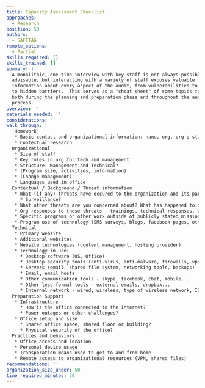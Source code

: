 ```yaml
---
title: Capacity Assessment Checklist
approaches:
  - Research
position: 50
authors:
  - SAFETAG
remote_options:
  - Partial
skills_required: []
skills_trained: []
summary: |
  A monolithic, one-time interview with key staff is not always possible or
  advisable, but interacting with a variety of staff exposes valuable
  information about every aspect of the audit, from vulnerabilities to capacity
  to hidden barriers.  This serves as a "cheat sheet" of some topics to explore
  both during the planning and preparation phase and throughout the audit
  process.
overview: ''
materials_needed: ''
considerations: ''
walk_through: |
  'Homework'
   * Basic contact and organizational information: name, org, org's stated mission
   * Contextual research
  Organizational
   * Size of staff
   * Key roles in org for tech and management
   * Structure: Management and Technical?
   * (Program size, activities, information)
   * (Change management)
   * Languages used in office
  Contextual / Background / Threat information
   * What (if any) threats have occured to the organization and its partners? (digital, physical)
     * Surveillance?
   * What other threats are you concerned about? What has happened to other organizations in the space?
   * Org responses to these threats - trainings, technical responses, organization process/change successes?
   * Specific programs or other work outside of publicly stated mission that are high-risk
   * Program use of technology (SMS surveys, blogs, facebook pages, other websites, media recording and broadcast ...?)
  Technical
   * Primary website
   * Additional websites
   * Website technologies (content management, hosting provider)
   * Technology in use:
     * Desktop software (OS, Office)
     * Desktop security tools (anti-virus, anti-malware, firewalls, vpns, disk encryption...)
     * Servers (email, shared file system, networking tools, backups)
     * Email, email hosts
     * Other communication tools - skype, facebook, chat, mobile...
     * Other less formal tools - external emails, dropbox...
     * Internal network - wired, wireless, type of wireless network, ISP
  Preparation Support
   * Infrastructure
     * How is the office connected to the Internet?
     * Power outages or other challenges?
   * Office setup and size
     * Shared office space, shared floor or building?
     * Physical security of the office?
  Practices and behaviors
   * Office access and location
   * Personal device usage
   * Transporation means used to get to and from home
   * Remote access to organizational resources (VPN, shared files)
recommendations: ''
organization_size_under: 50
time_required_minutes: 30
---
```

